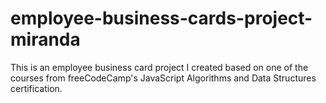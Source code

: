 # employee-business-cards-project-miranda
This is an employee business card project I created based on one of the courses from freeCodeCamp's JavaScript Algorithms and Data Structures certification.
